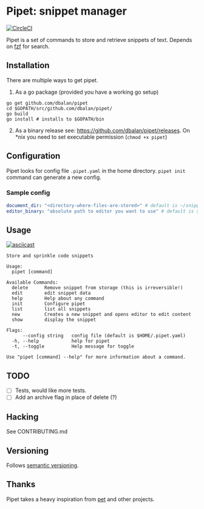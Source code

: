 # Pipet: snippet manager

[![CircleCI](https://circleci.com/gh/dbalan/pipet/tree/master.svg?style=svg)](https://circleci.com/gh/dbalan/pipet/tree/master)

Pipet is a set of commands to store and retrieve snippets of text. Depends on
[fzf](https://github.com/junegunn/fzf) for search.

## Installation
There are multiple ways to get pipet.
1. As a go package (provided you have a working go setup)
```
go get github.com/dbalan/pipet
cd $GOPATH/src/github.com/dbalan/pipet/
go build
go install # installs to $GOPATH/bin
```

2. As a binary release
see: https://github.com/dbalan/pipet/releases. On *nix you need to set executable permission (`chmod +x pipet`)

## Configuration
Pipet looks for config file `.pipet.yaml` in the home directory. `pipet init` command can generate a new config.

### Sample config

```yaml
document_dir: "<directory-where-files-are-stored>" # default is ~/snippets
editor_binary: "absolute path to editor you want to use" # default is $EDITOR environment variable
```

## Usage

[![asciicast](https://asciinema.org/a/MR8G05JXEIVY1AvKDrfKNjIEy.png)](https://asciinema.org/a/MR8G05JXEIVY1AvKDrfKNjIEy)

```
Store and sprinkle code snippets

Usage:
  pipet [command]

Available Commands:
  delete      Remove snippet from storage (this is irreversible!)
  edit        edit snippet data
  help        Help about any command
  init        Configure pipet
  list        list all snippets
  new         Creates a new snippet and opens editor to edit content
  show        display the snippet

Flags:
      --config string   config file (default is $HOME/.pipet.yaml)
  -h, --help            help for pipet
  -t, --toggle          Help message for toggle

Use "pipet [command] --help" for more information about a command.
```

## TODO
  - [ ] Tests, would like more tests.
  - [ ] Add an archive flag in place of delete (?)

## Hacking
See CONTRIBUTING.md

## Versioning
Follows [semantic versioning](https://semver.org/spec/v2.0.0.html).

## Thanks
Pipet takes a heavy inspiration from [pet](https://github.com/knqyf263/pet) and other projects.

